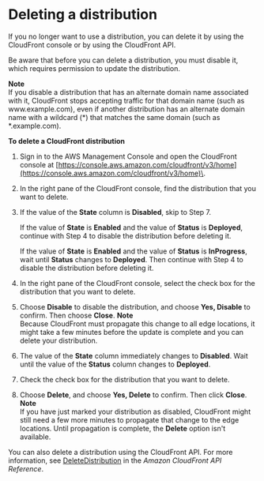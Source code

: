 # Deleting a distribution<a name="HowToDeleteDistribution"></a>

If you no longer want to use a distribution, you can delete it by using the CloudFront console or by using the CloudFront API\. 

Be aware that before you can delete a distribution, you must disable it, which requires permission to update the distribution\. 

**Note**  
If you disable a distribution that has an alternate domain name associated with it, CloudFront stops accepting traffic for that domain name \(such as www\.example\.com\), even if another distribution has an alternate domain name with a wildcard \(\*\) that matches the same domain \(such as \*\.example\.com\)\.<a name="HowToDeleteDistributionProcedure"></a>

**To delete a CloudFront distribution**

1. Sign in to the AWS Management Console and open the CloudFront console at [https://console.aws.amazon.com/cloudfront/v3/home](https://console.aws.amazon.com/cloudfront/v3/home)\.

1. In the right pane of the CloudFront console, find the distribution that you want to delete\.

1. If the value of the **State** column is **Disabled**, skip to Step 7\.

   If the value of **State** is **Enabled** and the value of **Status** is **Deployed**, continue with Step 4 to disable the distribution before deleting it\.

   If the value of **State** is **Enabled** and the value of **Status** is **InProgress**, wait until **Status** changes to **Deployed**\. Then continue with Step 4 to disable the distribution before deleting it\.

1. In the right pane of the CloudFront console, select the check box for the distribution that you want to delete\.

1. Choose **Disable** to disable the distribution, and choose **Yes, Disable** to confirm\. Then choose **Close**\.
**Note**  
Because CloudFront must propagate this change to all edge locations, it might take a few minutes before the update is complete and you can delete your distribution\.

1. The value of the **State** column immediately changes to **Disabled**\. Wait until the value of the **Status** column changes to **Deployed**\.

1. Check the check box for the distribution that you want to delete\.

1. Choose **Delete**, and choose **Yes, Delete** to confirm\. Then click **Close**\.
**Note**  
If you have just marked your distribution as disabled, CloudFront might still need a few more minutes to propagate that change to the edge locations\. Until propagation is complete, the **Delete** option isn't available\.

You can also delete a distribution using the CloudFront API\. For more information, see [DeleteDistribution](https://docs.aws.amazon.com/cloudfront/latest/APIReference/API_DeleteDistribution.html) in the *Amazon CloudFront API Reference*\.